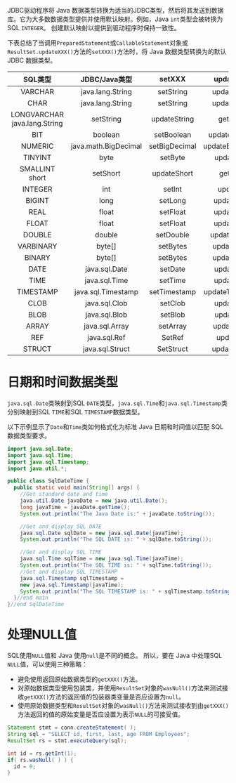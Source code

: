 


JDBC驱动程序将 Java 数据类型转换为适当的JDBC类型，然后将其发送到数据库。它为大多数数据类型提供并使用默认映射。例如，Java `int`类型会被转换为 SQL `INTEGER`。 创建默认映射以提供到驱动程序时保持一致性。

下表总结了当调用`PreparedStatement`或`CallableStatement`对象或`ResultSet.updateXXX()`方法的`setXXX()`方法时，将 Java 数据类型转换为的默认 JDBC 数据类型。

| SQL类型 | JDBC/Java类型 | setXXX | updateXXX | getXXX |
| :--: | :--: | :--: | :--: | :--: |
| VARCHAR | java.lang.String | setString | updateString | getString |
| CHAR | java.lang.String | setString | updateString | getString |
| LONGVARCHAR java.lang.String | setString | updateString | getString |
| BIT | boolean | setBoolean | updateBoolean | getBoolean |
| NUMERIC | java.math.BigDecimal | setBigDecimal | updateBigDecimal | getBigDecimal |
| TINYINT | byte | setByte | updateByte | getByte |
| SMALLINT short | setShort | updateShort | getShort |
| INTEGER | int | setInt | updateInt | getInt |
| BIGINT | long | setLong | updateLong | getLong |
| REAL | float | setFloat | updateFloat | getFloat |
| FLOAT | float | setFloat | updateFloat | getFloat |
| DOUBLE | double | setDouble | updateDouble | getDouble |
| VARBINARY | byte[] | setBytes | updateBytes | getBytes |
| BINARY | byte[] | setBytes | updateBytes | getBytes |
| DATE | java.sql.Date | setDate | updateDate | getDate |
| TIME | java.sql.Time | setTime | updateTime | getTime |
| TIMESTAMP | java.sql.Timestamp | setTimestamp | updateTimestamp | getTimestamp |
| CLOB | java.sql.Clob | setClob | updateClob | getClob |
| BLOB | java.sql.Blob | setBlob | updateBlob | getBlob |
| ARRAY | java.sql.Array | setArray | updateArray| getArray |
| REF | java.sql.Ref | SetRef | updateRef | getRef |
| STRUCT | java.sql.Struct | SetStruct | updateStruct | getStruct |

# 日期和时间数据类型
`java.sql.Date`类映射到SQL `DATE`类型，`java.sql.Time`和`java.sql.Timestamp`类分别映射到SQL `TIME`和SQL `TIMESTAMP`数据类型。

以下示例显示了`Date`和`Time`类如何格式化为标准 Java 日期和时间值以匹配 SQL 数据类型要求。
```java
import java.sql.Date;
import java.sql.Time;
import java.sql.Timestamp;
import java.util.*;

public class SqlDateTime {
  public static void main(String[] args) {
    //Get standard date and time
    java.util.Date javaDate = new java.util.Date();
    long javaTime = javaDate.getTime();
    System.out.println("The Java Date is:" + javaDate.toString());

    //Get and display SQL DATE
    java.sql.Date sqlDate = new java.sql.Date(javaTime);
    System.out.println("The SQL DATE is: " + sqlDate.toString());

    //Get and display SQL TIME
    java.sql.Time sqlTime = new java.sql.Time(javaTime);
    System.out.println("The SQL TIME is: " + sqlTime.toString());
    //Get and display SQL TIMESTAMP
    java.sql.Timestamp sqlTimestamp =
    new java.sql.Timestamp(javaTime);
    System.out.println("The SQL TIMESTAMP is: " + sqlTimestamp.toString());
  }//end main
}//end SqlDateTime
```
# 处理NULL值
SQL使用`NULL`值和 Java 使用`null`是不同的概念。 所以，要在 Java 中处理SQL `NULL`值，可以使用三种策略：
* 避免使用返回原始数据类型的`getXXX()`方法。
* 对原始数据类型使用包装类，并使用`ResultSet`对象的`wasNull()`方法来测试接收`getXXX()`方法的返回值的包装器类变量是否应设置为`null`。
* 使用原始数据类型和`ResultSet`对象的`wasNull()`方法来测试接收到由`getXXX()`方法返回的值的原始变量是否应设置为表示`NULL`的可接受值。

```java
Statement stmt = conn.createStatement( );
String sql = "SELECT id, first, last, age FROM Employees";
ResultSet rs = stmt.executeQuery(sql);

int id = rs.getInt(1);
if( rs.wasNull( ) ) {
  id = 0;
}
```

